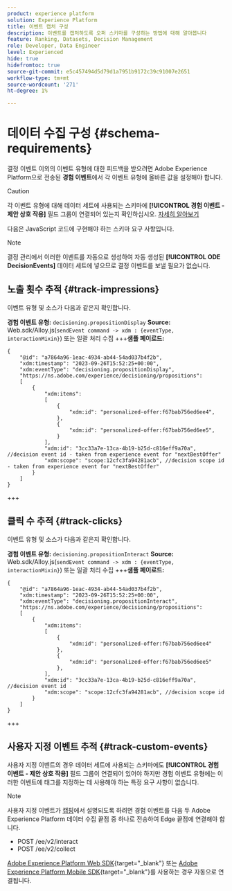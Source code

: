 ```yaml
---
product: experience platform
solution: Experience Platform
title: 이벤트 캡처 구성
description: 이벤트를 캡처하도록 오퍼 스키마를 구성하는 방법에 대해 알아봅니다
feature: Ranking, Datasets, Decision Management
role: Developer, Data Engineer
level: Experienced
hide: true
hidefromtoc: true
source-git-commit: e5c457494d5d79d1a7951b9172c39c91007e2651
workflow-type: tm+mt
source-wordcount: '271'
ht-degree: 1%

---
```


# 데이터 수집 구성 {#schema-requirements}

결정 이벤트 이외의 이벤트 유형에 대한 피드백을 받으려면 Adobe Experience Platform으로 전송된 **경험 이벤트**&#x200B;에서 각 이벤트 유형에 올바른 값을 설정해야 합니다.

>[!CAUTION]
>
>각 이벤트 유형에 대해 데이터 세트에 사용되는 스키마에 **[!UICONTROL 경험 이벤트 - 제안 상호 작용]** 필드 그룹이 연결되어 있는지 확인하십시오. [자세히 알아보기](create-dataset.md)

다음은 JavaScript 코드에 구현해야 하는 스키마 요구 사항입니다.

>[!NOTE]
>
>결정 관리에서 이러한 이벤트를 자동으로 생성하여 자동 생성된 **[!UICONTROL ODE DecisionEvents]** 데이터 세트<!--to check-->에 넣으므로 결정 이벤트를 보낼 필요가 없습니다.

## 노출 횟수 추적 {#track-impressions}

이벤트 유형 및 소스가 다음과 같은지 확인합니다.

**경험 이벤트 유형:** `decisioning.propositionDisplay`
**Source:** Web.sdk/Alloy.js(`sendEvent command -> xdm : {eventType, interactionMixin}`) 또는 일괄 처리 수집
+++**샘플 페이로드:**

```
{
    "@id": "a7864a96-1eac-4934-ab44-54ad037b4f2b",
    "xdm:timestamp": "2023-09-26T15:52:25+00:00",
    "xdm:eventType": "decisioning.propositionDisplay",
    "https://ns.adobe.com/experience/decisioning/propositions":
    [
        {
            "xdm:items":
            [
                {
                    "xdm:id": "personalized-offer:f67bab756ed6ee4",
                },
                {
                    "xdm:id": "personalized-offer:f67bab756ed6ee5",
                }
            ],
            "xdm:id": "3cc33a7e-13ca-4b19-b25d-c816eff9a70a", //decision event id - taken from experience event for "nextBestOffer"
            "xdm:scope": "scope:12cfc3fa94281acb", //decision scope id - taken from experience event for "nextBestOffer"
        }
    ]
}
```

+++

## 클릭 수 추적 {#track-clicks}

이벤트 유형 및 소스가 다음과 같은지 확인합니다.

**경험 이벤트 유형:** `decisioning.propositionInteract`
**Source:** Web.sdk/Alloy.js(`sendEvent command -> xdm : {eventType, interactionMixin}`) 또는 일괄 처리 수집
+++**샘플 페이로드:**

```
{
    "@id": "a7864a96-1eac-4934-ab44-54ad037b4f2b",
    "xdm:timestamp": "2023-09-26T15:52:25+00:00",
    "xdm:eventType": "decisioning.propositionInteract",
    "https://ns.adobe.com/experience/decisioning/propositions":
    [
        {
            "xdm:items":
            [
                {
                    "xdm:id": "personalized-offer:f67bab756ed6ee4"
                },
                {
                    "xdm:id": "personalized-offer:f67bab756ed6ee5"
                },
            ],
            "xdm:id": "3cc33a7e-13ca-4b19-b25d-c816eff9a70a", //decision event id
            "xdm:scope": "scope:12cfc3fa94281acb", //decision scope id
        }
    ]
}
```

+++

## 사용자 지정 이벤트 추적 {#track-custom-events}

사용자 지정 이벤트의 경우 데이터 세트에 사용되는 스키마에도 **[!UICONTROL 경험 이벤트 - 제안 상호 작용]** 필드 그룹이 연결되어 있어야 하지만 경험 이벤트 유형에는 이러한 이벤트에 태그를 지정하는 데 사용해야 하는 특정 요구 사항이 없습니다.

>[!NOTE]
>
>사용자 지정 이벤트가 [캡핑](../items.md#capping)에서 설명되도록 하려면 경험 이벤트를 다음 두 Adobe Experience Platform 데이터 수집 끝점 중 하나로 전송하여 Edge 끝점에 연결해야 합니다.
>
>* POST /ee/v2/interact
>* POST /ee/v2/collect
>
>[Adobe Experience Platform Web SDK](https://experienceleague.adobe.com/docs/experience-platform/edge/home.html){target="_blank"} 또는 [Adobe Experience Platform Mobile SDK](https://experienceleague.adobe.com/docs/platform-learn/data-collection/mobile-sdk/overview.html){target="_blank"}를 사용하는 경우 자동으로 연결됩니다.
